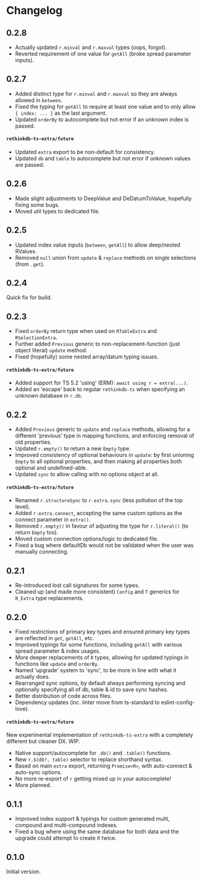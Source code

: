 # Changelog

## 0.2.8

- Actually updated `r.minval` and `r.maxval` types (oops, forgot).
- Reverted requirement of one value for `getAll` (broke spread parameter inputs).

## 0.2.7

- Added distinct type for `r.minval` and `r.maxval` so they are always allowed in `between`.
- Fixed the typing for `getAll` to require at least one value and to only allow `{ index: ... }` as the last argument.
- Updated `orderBy` to autocomplete but not error if an unknown index is passed.

#### `rethinkdb-ts-extra/future`

- Updated `extra` export to be non-default for consistency.
- Updated `db` and `table` to autocomplete but not error if unknown values are passed.

## 0.2.6

- Made slight adjustments to DeepValue and DeDatumToValue, hopefully fixing some bugs.
- Moved util types to dedicated file.

## 0.2.5

- Updated index value inputs (`between`, `getAll`) to allow deep/nested RValues.
- Removed `null` union from `update` & `replace` methods on single selections (from `.get`).

## 0.2.4

Quick fix for build.

## 0.2.3

- Fixed `orderBy` return type when used on `RTableExtra` and `RSelectionExtra`.
- Further added `Previous` generic to non-replacement-function (just object literal) `update` method.
- Fixed (hopefully) some nested array/datum typing issues.

#### `rethinkdb-ts-extra/future`

- Added support for TS 5.2 'using' (ERM): `await using r = extra(...)`.
- Added an 'escape' back to regular `rethinkdb-ts` when specifying an unknown database in `r.db`.

## 0.2.2

- Added `Previous` generic to `update` and `replace` methods, allowing for a different 'previous' type in mapping functions, and enforcing removal of old properties.
- Updated `r.empty()` to return a new `Empty` type.
- Improved consistency of optional behaviours in `update`: by first unioning `Empty` to all optional properties, and then making all properties both optional and undefined-able.
- Updated `sync` to allow calling with no options object at all.

#### `rethinkdb-ts-extra/future`

- Renamed `r.structureSync` to `r.extra.sync` (less pollution of the top level).
- Added `r.extra.connect`, accepting the same custom options as the connect parameter in `extra()`.
- Removed `r.empty()` in favour of adjusting the type for `r.literal()` (to return `Empty` too).
- Moved custom connection options/logic to dedicated file.
- Fixed a bug where defaultDb would not be validated when the user was manually connecting.

## 0.2.1

- Re-introduced lost call signatures for some types.
- Cleaned up (and made more consistent) `Config` and `T` generics for `R_Extra` type replacements.

## 0.2.0

- Fixed restrictions of primary key types and ensured primary key types are reflected in `get`, `getAll`, etc.
- Improved typings for some functions, including `getAll` with various spread parameter & index usages.
- More deeper replacements of `R` types, allowing for updated typings in functions like `update` and `orderBy`.
- Named 'upgrade' system to 'sync', to be more in line with what it actually does.
- Rearranged sync options, by default always performing syncing and optionally specifying all of db, table & id to save sync hashes.
- Better distribution of code across files.
- Dependency updates (inc. linter move from ts-standard to eslint-config-love).

#### `rethinkdb-ts-extra/future`

New experimental implementation of `rethinkdb-ts-extra` with a completely different but cleaner DX. WIP.

- Native support/autocomplete for `.db()` and `.table()` functions.
- New `r.$(db?, table)` selector to replace shorthand syntax.
- Based on main `extra` export, returning `Promise<R>`, with auto-connect & auto-sync options.
- No more re-export of `r` getting mixed up in your autocomplete!
- More planned.

## 0.1.1

- Improved index support & typings for custom generated multi, compound and multi-compound indexes.
- Fixed a bug where using the same database for both data and the upgrade could attempt to create it twice.

## 0.1.0

Initial version.
